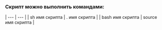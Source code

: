 ### Скрипт можно выполнить командами:
| ---               | ---                |
|  sh  имя скрипта  |    . имя скрипта   |
| bash  имя скрипта | source имя скрипта |
 
